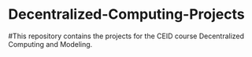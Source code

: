 # Decentralized-Computing-Projects
#This repository contains the projects for the CEID course Decentralized Computing and Modeling.
